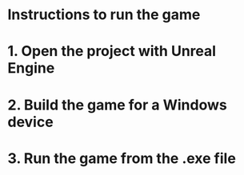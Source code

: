 # Instructions to run the game
# 1. Open the project with Unreal Engine
# 2. Build the game for a Windows device
# 3. Run the game from the .exe file
